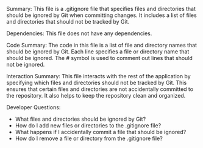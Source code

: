 Summary:
This file is a .gitignore file that specifies files and directories that should be ignored by Git when committing changes. It includes a list of files and directories that should not be tracked by Git.

Dependencies:
This file does not have any dependencies.

Code Summary:
The code in this file is a list of file and directory names that should be ignored by Git. Each line specifies a file or directory name that should be ignored. The # symbol is used to comment out lines that should not be ignored.

Interaction Summary:
This file interacts with the rest of the application by specifying which files and directories should not be tracked by Git. This ensures that certain files and directories are not accidentally committed to the repository. It also helps to keep the repository clean and organized.

Developer Questions:
- What files and directories should be ignored by Git?
- How do I add new files or directories to the .gitignore file?
- What happens if I accidentally commit a file that should be ignored?
- How do I remove a file or directory from the .gitignore file?